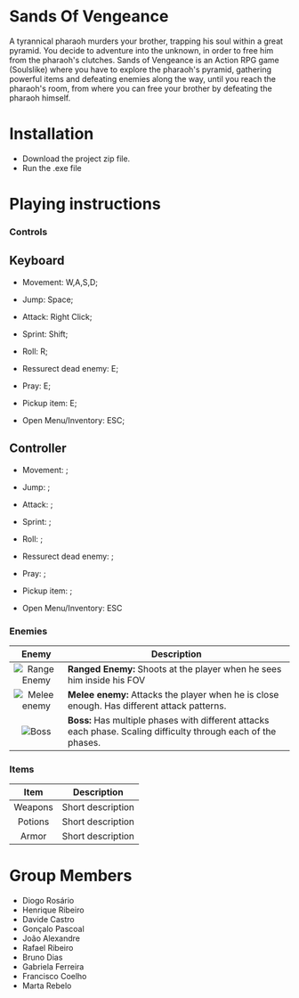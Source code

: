 
# Sands Of Vengeance

A tyrannical pharaoh murders your brother, trapping his soul within a great
pyramid. You decide to adventure into the unknown, in order to free him from the pharaoh's clutches. Sands of Vengeance is an Action RPG game (Soulslike) where you have to explore the pharaoh's pyramid, gathering powerful items and defeating enemies along the way, until you reach the pharaoh's room, from where you can free your brother by defeating the pharaoh himself.

# Installation

- Download the project zip file.
- Run the .exe file


# Playing instructions

### Controls

## Keyboard

- Movement: W,A,S,D;

- Jump: Space;

- Attack: Right Click;

- Sprint: Shift;

- Roll: R;

- Ressurect dead enemy: E;

- Pray: E; 

- Pickup item: E;

- Open Menu/Inventory: ESC; 

## Controller

- Movement: ;

- Jump: ;

- Attack: ;

- Sprint: ;

- Roll: ;

- Ressurect dead enemy: ;

- Pray: ; 

- Pickup item: ;

- Open Menu/Inventory: ESC

### Enemies

|                    Enemy                    | Description                                                                                                                                                                                             |
| :------------------------------------------------: | ------------------------------------------------------------------------------------------------------------------------------------------------------------------------------------------------------- |
| ![Range Enemy](ranged.png) | **Ranged Enemy:** Shoots at the player when he sees him inside his FOV |
|    ![Melee enemy](melee.png)     | **Melee enemy:** Attacks the player when he is close enough. Has different attack patterns.                                       |
|   ![Boss](boss.png)   | **Boss:** Has multiple phases with different attacks each phase. Scaling difficulty through each of the phases.                                                                                                                 |

### Items

|                   Item                     | Description                                                                                                                                                                                                                 |
| :----------------------------------------------------: | --------------------------------------------------------------------------------------------------------------------------------------------------------------------------------------------------------------------------- |
|       Weapons        | Short description                                                                                                                                                   |
|        Potions         | Short description                                                                                                                                                        |
|         Armor          | Short description                                                                                                                                                            |


# Group Members

- Diogo Rosário 
- Henrique Ribeiro
- Davide Castro
- Gonçalo Pascoal
- João Alexandre
- Rafael Ribeiro
- Bruno Dias
- Gabriela Ferreira
- Francisco Coelho
- Marta Rebelo
